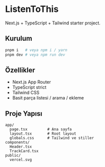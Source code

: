 # ListenToThis

Next.js + TypeScript + Tailwind starter project.

## Kurulum

```bash
pnpm i   # veya npm i / yarn
pnpm dev # veya npm run dev
```

## Özellikler
- Next.js App Router
- TypeScript strict
- Tailwind CSS
- Basit parça listesi / arama / ekleme

## Proje Yapısı
```
app/
  page.tsx         # Ana sayfa
  layout.tsx       # Root layout
  globals.css      # Tailwind ve stiller
components/
  Header.tsx
  TrackCard.tsx
public/
  vercel.svg
```
